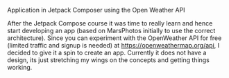 Application in Jetpack Composer using the Open Weather API

After the Jetpack Compose course it was time to really learn and hence start developing an app (based on MarsPhotos initially to use the correct architecture). 
Since you can experiment with the OpenWeather API for free (limited traffic and signup is needed) at https://openweathermap.org/api, I decided to give it a spin to create an app. 
Currently it does not have a design, its just stretching my wings on the concepts and getting things working.
